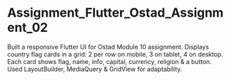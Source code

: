 # Assignment_Flutter_Ostad_Assignment_02

Built a responsive Flutter UI for Ostad Module 10 assignment. Displays country flag cards in a grid: 2 per row on mobile, 3 on tablet, 4 on desktop. Each card shows flag, name, info, capital, currency, religion & a button. Used LayoutBuilder, MediaQuery & GridView for adaptability.
